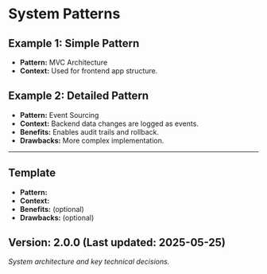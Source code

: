 # System Patterns

## Example 1: Simple Pattern

- **Pattern:** MVC Architecture
- **Context:** Used for frontend app structure.

## Example 2: Detailed Pattern

- **Pattern:** Event Sourcing
- **Context:** Backend data changes are logged as events.
- **Benefits:** Enables audit trails and rollback.
- **Drawbacks:** More complex implementation.

---

## Template

- **Pattern:**
- **Context:**
- **Benefits:** (optional)
- **Drawbacks:** (optional)

## Version: 2.0.0 (Last updated: 2025-05-25)

_System architecture and key technical decisions._
